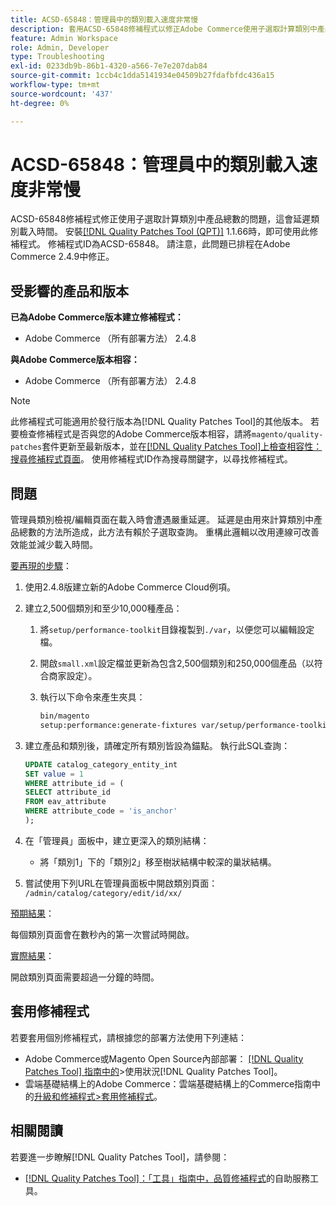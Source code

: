 ```yaml
---
title: ACSD-65848：管理員中的類別載入速度非常慢
description: 套用ACSD-65848修補程式以修正Adobe Commerce使用子選取計算類別中產品總數的問題，這會延遲類別載入時間。
feature: Admin Workspace
role: Admin, Developer
type: Troubleshooting
exl-id: 0233db9b-86b1-4320-a566-7e7e207dab84
source-git-commit: 1ccb4c1dda5141934e04509b27fdafbfdc436a15
workflow-type: tm+mt
source-wordcount: '437'
ht-degree: 0%

---
```


# ACSD-65848：管理員中的類別載入速度非常慢

ACSD-65848修補程式修正使用子選取計算類別中產品總數的問題，這會延遲類別載入時間。 安裝[[!DNL Quality Patches Tool (QPT)]](/help/tools/quality-patches-tool/quality-patches-tool-to-self-serve-quality-patches.md) 1.1.66時，即可使用此修補程式。 修補程式ID為ACSD-65848。 請注意，此問題已排程在Adobe Commerce 2.4.9中修正。

## 受影響的產品和版本

**已為Adobe Commerce版本建立修補程式：**

* Adobe Commerce （所有部署方法） 2.4.8

**與Adobe Commerce版本相容：**

* Adobe Commerce （所有部署方法） 2.4.8

>[!NOTE]
>
>此修補程式可能適用於發行版本為[!DNL Quality Patches Tool]的其他版本。 若要檢查修補程式是否與您的Adobe Commerce版本相容，請將`magento/quality-patches`套件更新至最新版本，並在[[!DNL Quality Patches Tool]上檢查相容性：搜尋修補程式頁面](https://experienceleague.adobe.com/tools/commerce-quality-patches/index.html)。 使用修補程式ID作為搜尋關鍵字，以尋找修補程式。

## 問題

管理員類別檢視/編輯頁面在載入時會遭遇嚴重延遲。 延遲是由用來計算類別中產品總數的方法所造成，此方法有賴於子選取查詢。 重構此邏輯以改用連線可改善效能並減少載入時間。

<u>要再現的步驟</u>：

1. 使用2.4.8版建立新的Adobe Commerce Cloud例項。
1. 建立2,500個類別和至少10,000種產品：
   1. 將`setup/performance-toolkit`目錄複製到`./var`，以便您可以編輯設定檔。
   1. 開啟`small.xml`設定檔並更新為包含2,500個類別和250,000個產品（以符合商家設定）。
   1. 執行以下命令來產生夾具：

      ```bash
      bin/magento 
      setup:performance:generate-fixtures var/setup/performance-toolkit/profiles/ce/small.xml
      ```

1. 建立產品和類別後，請確定所有類別皆設為錨點。 執行此SQL查詢：

   ```sql
   UPDATE catalog_category_entity_int 
   SET value = 1 
   WHERE attribute_id = (
   SELECT attribute_id 
   FROM eav_attribute 
   WHERE attribute_code = 'is_anchor'
   );
   ```

1. 在「管理員」面板中，建立更深入的類別結構：
   * 將「類別1」下的「類別2」移至樹狀結構中較深的巢狀結構。
1. 嘗試使用下列URL在管理員面板中開啟類別頁面：
   ```/admin/catalog/category/edit/id/xx/```

<u>預期結果</u>：

每個類別頁面會在數秒內的第一次嘗試時開啟。

<u>實際結果</u>：

開啟類別頁面需要超過一分鐘的時間。

## 套用修補程式

若要套用個別修補程式，請根據您的部署方法使用下列連結：

* Adobe Commerce或Magento Open Source內部部署： [[!DNL Quality Patches Tool] 指南中的](/help/tools/quality-patches-tool/usage.md)>使用狀況[!DNL Quality Patches Tool]。
* 雲端基礎結構上的Adobe Commerce：雲端基礎結構上的Commerce指南中的[升級和修補程式>套用修補程式](https://experienceleague.adobe.com/docs/commerce-cloud-service/user-guide/develop/upgrade/apply-patches.html)。

## 相關閱讀

若要進一步瞭解[!DNL Quality Patches Tool]，請參閱：

* [[!DNL Quality Patches Tool]：「工具」指南中，品質修補程式](/help/tools/quality-patches-tool/quality-patches-tool-to-self-serve-quality-patches.md)的自助服務工具。
